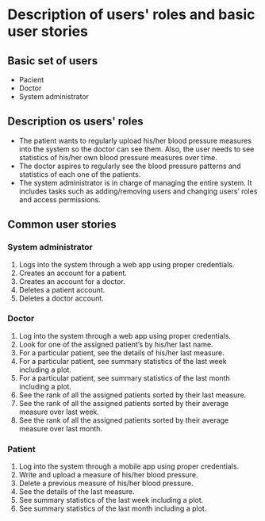 # Description of users' roles and basic user stories

## Basic set of users
* Pacient
* Doctor
* System administrator

## Description os users' roles

* The patient wants to regularly upload his/her blood pressure measures into the system so the doctor can see them. Also, the user needs to see statistics of his/her own blood pressure measures over time. 
* The doctor aspires to regularly see the blood pressure patterns and statistics of each one of the patients.
* The system administrator is in charge of managing the entire system. It includes tasks such as adding/removing users and changing users’ roles and access permissions.

## Common user stories

### System administrator

1. Logs into the system through a web app using proper credentials.
2. Creates an account for a patient.
3. Creates an account for a doctor.
4. Deletes a patient account.
5. Deletes a doctor account.

### Doctor

1. Log into the system through a web app using proper credentials.
2. Look for one of the assigned patient’s by his/her last name.
3. For a particular patient, see the details of his/her last measure.
4. For a particular patient, see summary statistics of the last week including a plot.
5. For a particular patient, see summary statistics of the last month including a plot.
6. See the rank of all the assigned patients sorted by their last measure.
7. See the rank of all the assigned patients sorted by their average measure over last week.
8. See the rank of all the assigned patients sorted by their average measure over last month.

### Patient

1. Log into the system through a mobile app using proper credentials.
2. Write and upload a measure of his/her blood pressure.
3. Delete a previous measure of his/her blood pressure.
4. See the details of the last measure.
5. See summary statistics of the last week including a plot.
6. See summary statistics of the last month including a plot.
